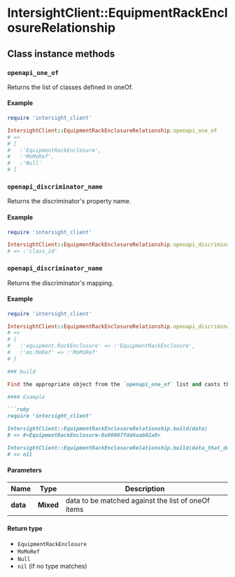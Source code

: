 # IntersightClient::EquipmentRackEnclosureRelationship

## Class instance methods

### `openapi_one_of`

Returns the list of classes defined in oneOf.

#### Example

```ruby
require 'intersight_client'

IntersightClient::EquipmentRackEnclosureRelationship.openapi_one_of
# =>
# [
#   :'EquipmentRackEnclosure',
#   :'MoMoRef',
#   :'Null'
# ]
```

### `openapi_discriminator_name`

Returns the discriminator's property name.

#### Example

```ruby
require 'intersight_client'

IntersightClient::EquipmentRackEnclosureRelationship.openapi_discriminator_name
# => :'class_id'
```

### `openapi_discriminator_name`

Returns the discriminator's mapping.

#### Example

```ruby
require 'intersight_client'

IntersightClient::EquipmentRackEnclosureRelationship.openapi_discriminator_mapping
# =>
# {
#   :'equipment.RackEnclosure' => :'EquipmentRackEnclosure',
#   :'mo.MoRef' => :'MoMoRef'
# }

### build

Find the appropriate object from the `openapi_one_of` list and casts the data into it.

#### Example

```ruby
require 'intersight_client'

IntersightClient::EquipmentRackEnclosureRelationship.build(data)
# => #<EquipmentRackEnclosure:0x00007fdd4aab02a0>

IntersightClient::EquipmentRackEnclosureRelationship.build(data_that_doesnt_match)
# => nil
```

#### Parameters

| Name | Type | Description |
| ---- | ---- | ----------- |
| **data** | **Mixed** | data to be matched against the list of oneOf items |

#### Return type

- `EquipmentRackEnclosure`
- `MoMoRef`
- `Null`
- `nil` (if no type matches)

